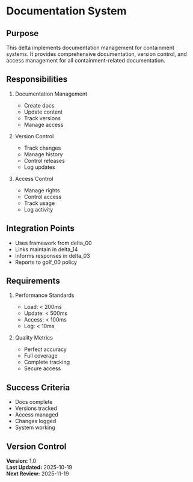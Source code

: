 # Documentation System

## Purpose

This delta implements documentation management for containment systems. It provides comprehensive documentation, version control, and access management for all containment-related documentation.

## Responsibilities

1. Documentation Management
   - Create docs
   - Update content
   - Track versions
   - Manage access

2. Version Control
   - Track changes
   - Manage history
   - Control releases
   - Log updates

3. Access Control
   - Manage rights
   - Control access
   - Track usage
   - Log activity

## Integration Points

- Uses framework from delta_00
- Links maintain in delta_14
- Informs responses in delta_03
- Reports to golf_00 policy

## Requirements

1. Performance Standards
   - Load: < 200ms
   - Update: < 500ms
   - Access: < 100ms
   - Log: < 10ms

2. Quality Metrics
   - Perfect accuracy
   - Full coverage
   - Complete tracking
   - Secure access

## Success Criteria

- Docs complete
- Versions tracked
- Access managed
- Changes logged
- System working

## Version Control

**Version:** 1.0  
**Last Updated:** 2025-10-19  
**Next Review:** 2025-11-19
